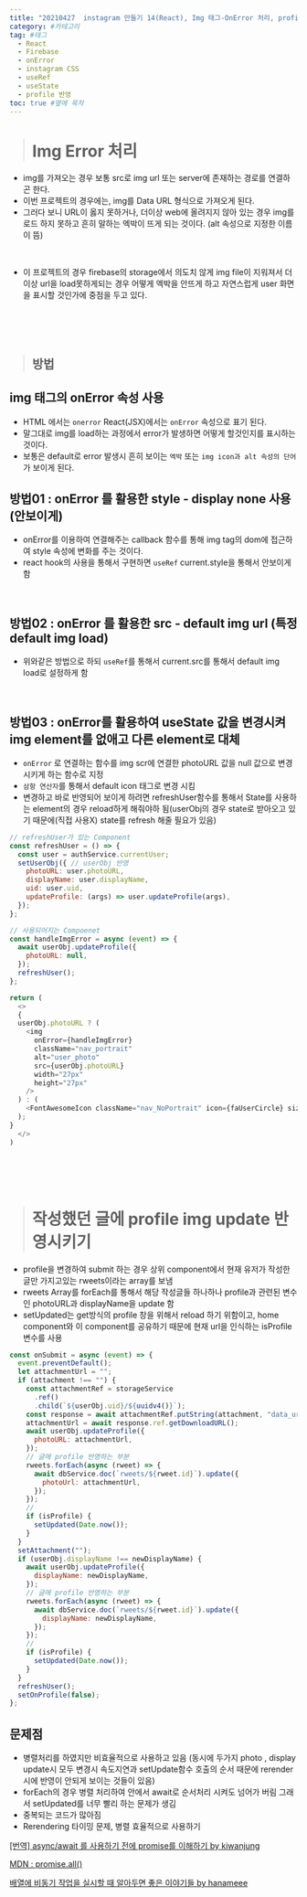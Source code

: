 ```yaml
---
title: "20210427  instagram 만들기 14(React), Img 태그-OnError 처리, profile update시 글 작성자 표시 반영 구현" #제목
category: #카테고리
tag: #태그
  - React
  - Firebase
  - onError
  - instagram CSS
  - useRef
  - useState
  - profile 반영
toc: true #옆에 목차
---
```


> # Img Error 처리

- img를 가져오는 경우 보통 src로 img url 또는 server에 존재하는 경로를 연결하곤 한다.
- 이번 프로젝트의 경우에는, img를 Data URL 형식으로 가져오게 된다.
- 그러다 보니 URL이 옳지 못하거나, 더이상 web에 올려지지 않아 있는 경우 img를 로드 하지 못하고 흔히 말하는 엑박이 뜨게 되는 것이다. (alt 속성으로 지정한 이름이 뜸)

<br>

- 이 프로젝트의 경우 firebase의 storage에서 의도치 않게 img file이 지워져서 더이상 url을 load못하게되는 경우 어떻게 엑박을 안뜨게 하고 자연스럽게 user 화면을 표시할 것인가에 중점을 두고 있다.

<br>
<br>
<br>

> ## 방법

## img 태그의 onError 속성 사용

- HTML 에서는 `onerror` React(JSX)에서는 `onError` 속성으로 표기 된다.
- 말그대로 img를 load하는 과정에서 error가 발생하면 어떻게 할것인지를 표시하는 것이다.
- 보통은 default로 error 발생시 흔히 보이는 `엑박` 또는 `img icon과 alt 속성의 단어`가 보이게 된다.

## 방법01 : onError 를 활용한 style - display none 사용 (안보이게)

- onError를 이용하여 연결해주는 callback 함수를 통해 img tag의 dom에 접근하여 style 속성에 변화를 주는 것이다.
- react hook의 사용을 통해서 구현하면 `useRef` current.style을 통해서 안보이게 함

<br>

## 방법02 : onError 를 활용한 src - default img url (특정 default img load)

- 위와같은 방법으로 하되 `useRef`를 통해서 current.src를 통해서 default img load로 설정하게 함

<br>

## 방법03 : onError를 활용하여 useState 값을 변경시켜 img element를 없애고 다른 element로 대체

- `onError` 로 연결하는 함수를 img scr에 연결한 photoURL 값을 null 값으로 변경시키게 하는 함수로 지정
- `삼항 연산자`를 통해서 default icon 태그로 변경 시킴
- 변경하고 바로 반영되어 보이게 하려면 refreshUser함수를 통해서 State를 사용하는 element의 경우 reload하게 해줘야하 됨(userObj의 경우 state로 받아오고 있기 때문에(직접 사용X) state를 refresh 해줄 필요가 있음)

```js
// refreshUser가 있는 Component
const refreshUser = () => {
  const user = authService.currentUser;
  setUserObj({ // userObj 반영
    photoURL: user.photoURL,
    displayName: user.displayName,
    uid: user.uid,
    updateProfile: (args) => user.updateProfile(args),
  });
};

// 사용되어지는 Compoenet
const handleImgError = async (event) => {
  await userObj.updateProfile({
    photoURL: null,
  });
  refreshUser();
};

return (
  <>
  {
  userObj.photoURL ? (
    <img
      onError={handleImgError}
      className="nav_portrait"
      alt="user_photo"
      src={userObj.photoURL}
      width="27px"
      height="27px"
    />
  ) : (
    <FontAwesomeIcon className="nav_NoPortrait" icon={faUserCircle} size="2x" />
  );
}
  </>
)

```

<br>
<br>
<br>

> # 작성했던 글에 profile img update 반영시키기

- profile을 변경하여 submit 하는 경우 상위 component에서 현재 유저가 작성한 글만 가지고있는 rweets이라는 array를 보냄
- rweets Array를 forEach를 통해서 해당 작성글들 하나하나 profile과 관련된 변수인 photoURL과 displayName을 update 함
- setUpdated는 get방식의 profile 창을 위해서 reload 하기 위함이고, home component와 이 component를 공유하기 때문에 현재 url을 인식하는 isProfile 변수를 사용

```js
const onSubmit = async (event) => {
  event.preventDefault();
  let attachmentUrl = "";
  if (attachment !== "") {
    const attachmentRef = storageService
      .ref()
      .child(`${userObj.uid}/${uuidv4()}`);
    const response = await attachmentRef.putString(attachment, "data_url");
    attachmentUrl = await response.ref.getDownloadURL();
    await userObj.updateProfile({
      photoURL: attachmentUrl,
    });
    // 글에 profile 반영하는 부분
    rweets.forEach(async (rweet) => {
      await dbService.doc(`rweets/${rweet.id}`).update({
        photoUrl: attachmentUrl,
      });
    });
    //
    if (isProfile) {
      setUpdated(Date.now());
    }
  }
  setAttachment("");
  if (userObj.displayName !== newDisplayName) {
    await userObj.updateProfile({
      displayName: newDisplayName,
    });
    // 글에 profile 반영하는 부분
    rweets.forEach(async (rweet) => {
      await dbService.doc(`rweets/${rweet.id}`).update({
        displayName: newDisplayName,
      });
    });
    //
    if (isProfile) {
      setUpdated(Date.now());
    }
  }
  refreshUser();
  setOnProfile(false);
};
```

## 문제점

- 병렬처리를 하였지만 비효율적으로 사용하고 있음 (동시에 두가지 photo , display update시 모두 변경시 속도지연과 setUpdate함수 호출의 순서 때문에 rerender시에 반영이 안되게 보이는 것들이 있음)
- forEach의 경우 병렬 처리하여 안에서 await로 순서처리 시켜도 넘어가 버림 그래서 setUpdated를 너무 빨리 하는 문제가 생김
- 중복되는 코드가 많아짐
- Rerendering 타이밍 문제, 병렬 효율적으로 사용하기

[[번역] async/await 를 사용하기 전에 promise를 이해하기 by kiwanjung](https://kiwanjung.medium.com/%EB%B2%88%EC%97%AD-async-await-%EB%A5%BC-%EC%82%AC%EC%9A%A9%ED%95%98%EA%B8%B0-%EC%A0%84%EC%97%90-promise%EB%A5%BC-%EC%9D%B4%ED%95%B4%ED%95%98%EA%B8%B0-955dbac2c4a4)

[MDN : promise.all()](https://developer.mozilla.org/ko/docs/Web/JavaScript/Reference/Global_Objects/Promise/all)

[배열에 비동기 작업을 실시할 때 알아두면 좋은 이야기들 by hanameee](https://velog.io/@hanameee/%EB%B0%B0%EC%97%B4%EC%97%90-%EB%B9%84%EB%8F%99%EA%B8%B0-%EC%9E%91%EC%97%85%EC%9D%84-%EC%8B%A4%EC%8B%9C%ED%95%A0-%EB%95%8C-%EC%95%8C%EC%95%84%EB%91%90%EB%A9%B4-%EC%A2%8B%EC%9D%84%EB%B2%95%ED%95%9C-%EC%9D%B4%EC%95%BC%EA%B8%B0%EB%93%A4)
